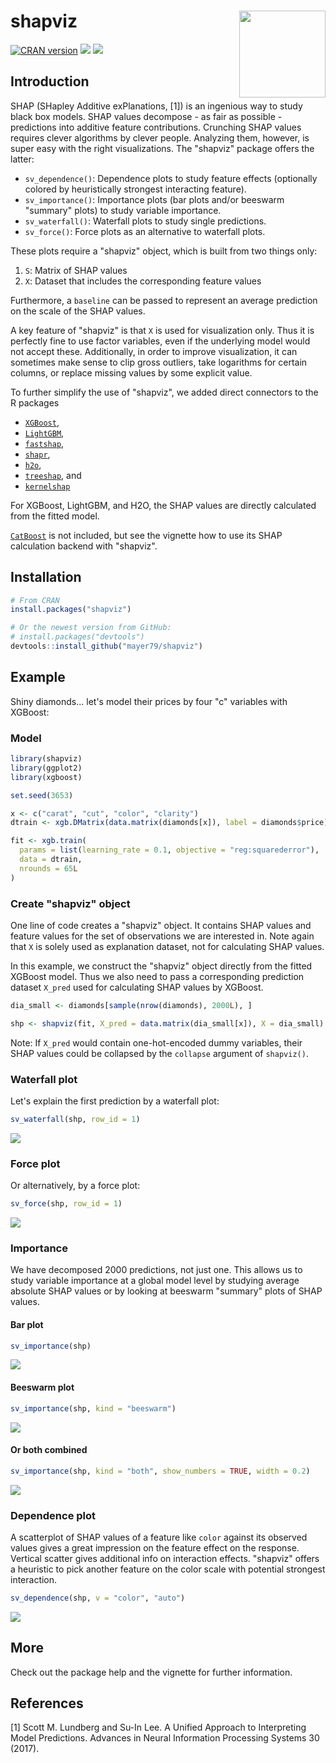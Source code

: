 # shapviz <a href='https://github.com/mayer79/shapviz'><img src='man/figures/logo.png' align="right" height="138.5" /></a>

[![CRAN version](http://www.r-pkg.org/badges/version/shapviz)](https://cran.r-project.org/package=shapviz) [![](https://cranlogs.r-pkg.org/badges/shapviz)](https://cran.r-project.org/package=shapviz) [![](https://cranlogs.r-pkg.org/badges/grand-total/shapviz?color=orange)](https://cran.r-project.org/package=shapviz)

## Introduction

SHAP (SHapley Additive exPlanations, [1]) is an ingenious way to study black box models. SHAP values decompose - as fair as possible - predictions into additive feature contributions. Crunching SHAP values requires clever algorithms by clever people. Analyzing them, however, is super easy with the right visualizations. The "shapviz" package offers the latter: 

- `sv_dependence()`: Dependence plots to study feature effects (optionally colored by heuristically strongest interacting feature).
- `sv_importance()`: Importance plots (bar plots and/or beeswarm "summary" plots) to study variable importance.
- `sv_waterfall()`: Waterfall plots to study single predictions.
- `sv_force()`: Force plots as an alternative to waterfall plots.

These plots require a "shapviz" object, which is built from two things only:

1. `S`: Matrix of SHAP values
2. `X`: Dataset that includes the corresponding feature values

Furthermore, a `baseline` can be passed to represent an average prediction on the scale of the SHAP values.

A key feature of "shapviz" is that `X` is used for visualization only. Thus it is perfectly fine to use factor variables, even if the underlying model would not accept these.
Additionally, in order to improve visualization, it can sometimes make sense to clip gross outliers, take logarithms for certain columns, or replace missing values by some explicit value.

To further simplify the use of "shapviz", we added direct connectors to the R packages

- [`XGBoost`](https://CRAN.R-project.org/package=xgboost),
- [`LightGBM`](https://CRAN.R-project.org/package=lightgbm),
- [`fastshap`](https://CRAN.R-project.org/package=fastshap),
- [`shapr`](https://CRAN.R-project.org/package=shapr), 
- [`h2o`](https://CRAN.R-project.org/package=h2o),
- [`treeshap`](https://github.com/ModelOriented/treeshap), and
- [`kernelshap`](https://github.com/mayer79/kernelshap)

For XGBoost, LightGBM, and H2O, the SHAP values are directly calculated from the fitted model.

[`CatBoost`](https://github.com/catboost) is not included, but see the vignette how to use its SHAP calculation backend with "shapviz".

## Installation

``` r
# From CRAN
install.packages("shapviz")

# Or the newest version from GitHub:
# install.packages("devtools")
devtools::install_github("mayer79/shapviz")
```

## Example

Shiny diamonds... let's model their prices by four "c" variables with XGBoost:

### Model

```r
library(shapviz)
library(ggplot2)
library(xgboost)

set.seed(3653)

x <- c("carat", "cut", "color", "clarity")
dtrain <- xgb.DMatrix(data.matrix(diamonds[x]), label = diamonds$price)

fit <- xgb.train(
  params = list(learning_rate = 0.1, objective = "reg:squarederror"), 
  data = dtrain,
  nrounds = 65L
)
```

### Create "shapviz" object

One line of code creates a "shapviz" object. It contains SHAP values and feature values for the set of observations we are interested in. Note again that `X` is solely used as explanation dataset, not for calculating SHAP values. 

In this example, we construct the "shapviz" object directly from the fitted XGBoost model. Thus we also need to pass a corresponding prediction dataset `X_pred` used for calculating SHAP values by XGBoost.

``` r
dia_small <- diamonds[sample(nrow(diamonds), 2000L), ]

shp <- shapviz(fit, X_pred = data.matrix(dia_small[x]), X = dia_small)
```

Note: If `X_pred` would contain one-hot-encoded dummy variables, their SHAP values could be collapsed by the `collapse` argument of `shapviz()`.

### Waterfall plot

Let's explain the first prediction by a waterfall plot:

``` r
sv_waterfall(shp, row_id = 1)
```

![](man/figures/README-waterfall.svg)

### Force plot

Or alternatively, by a force plot:

``` r
sv_force(shp, row_id = 1)
```

![](man/figures/README-force.svg)

### Importance

We have decomposed 2000 predictions, not just one. This allows us to study variable importance at a global model level by studying average absolute SHAP values or by looking at beeswarm "summary" plots of SHAP values.

#### Bar plot

``` r
sv_importance(shp)
```

![](man/figures/README-imp1.svg)

#### Beeswarm plot

``` r
sv_importance(shp, kind = "beeswarm")
```

![](man/figures/README-imp2.png)

#### Or both combined

``` r
sv_importance(shp, kind = "both", show_numbers = TRUE, width = 0.2)
```
![](man/figures/README-imp3.png)

### Dependence plot

A scatterplot of SHAP values of a feature like `color` against its observed values gives a great impression on the feature effect on the response. Vertical scatter gives additional info on interaction effects. "shapviz" offers a heuristic to pick another feature on the color scale with potential strongest interaction.

``` r
sv_dependence(shp, v = "color", "auto")
```

![](man/figures/README-dep.png)

## More

Check out the package help and the vignette for further information.

## References

[1] Scott M. Lundberg and Su-In Lee. A Unified Approach to Interpreting Model Predictions. Advances in Neural Information Processing Systems 30 (2017).
